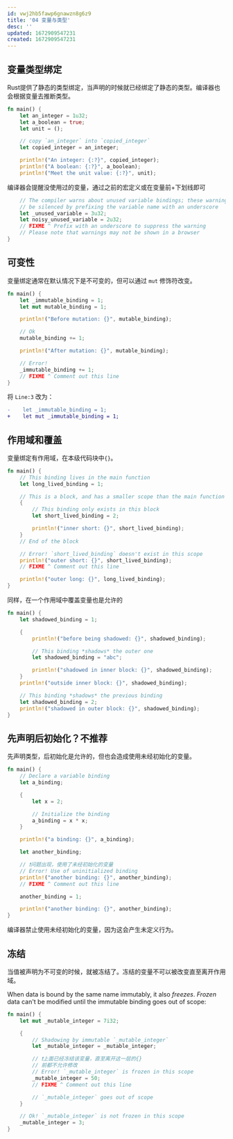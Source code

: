 ```yaml
---
id: vwj2hb5fawp6gnawzn8g6z9
title: '04 变量与类型'
desc: ''
updated: 1672909547231
created: 1672909547231
---
```




## 变量类型绑定

Rust提供了静态的类型绑定，当声明的时候就已经绑定了静态的类型。编译器也会根据变量去推断类型。

```rust
fn main() {
    let an_integer = 1u32;
    let a_boolean = true;
    let unit = ();

    // copy `an_integer` into `copied_integer`
    let copied_integer = an_integer;

    println!("An integer: {:?}", copied_integer);
    println!("A boolean: {:?}", a_boolean);
    println!("Meet the unit value: {:?}", unit);
```

编译器会提醒没使用过的变量，通过之前的宏定义或在变量前+下划线即可

```rust
    // The compiler warns about unused variable bindings; these warnings can
    // be silenced by prefixing the variable name with an underscore
    let _unused_variable = 3u32;
    let noisy_unused_variable = 2u32;
    // FIXME ^ Prefix with an underscore to suppress the warning
    // Please note that warnings may not be shown in a browser
}
```



## 可变性

变量绑定通常在默认情况下是不可变的，但可以通过 `mut` 修饰符改变。

```rust
fn main() {
    let _immutable_binding = 1;
    let mut mutable_binding = 1;

    println!("Before mutation: {}", mutable_binding);

    // Ok
    mutable_binding += 1;

    println!("After mutation: {}", mutable_binding);

    // Error!
    _immutable_binding += 1;
    // FIXME ^ Comment out this line
}
```

将 `Line:3` 改为：

```diff
-    let _immutable_binding = 1;
+    let mut _immutable_binding = 1;
```



## 作用域和覆盖

变量绑定有作用域，在本级代码块中`{}`。

```rust
fn main() {
    // This binding lives in the main function
    let long_lived_binding = 1;

    // This is a block, and has a smaller scope than the main function
    {
        // This binding only exists in this block
        let short_lived_binding = 2;

        println!("inner short: {}", short_lived_binding);
    }
    // End of the block

    // Error! `short_lived_binding` doesn't exist in this scope
    println!("outer short: {}", short_lived_binding);
    // FIXME ^ Comment out this line

    println!("outer long: {}", long_lived_binding);
}
```

同样，在一个作用域中覆盖变量也是允许的

```rust
fn main() {
    let shadowed_binding = 1;

    {
        println!("before being shadowed: {}", shadowed_binding);

        // This binding *shadows* the outer one
        let shadowed_binding = "abc";

        println!("shadowed in inner block: {}", shadowed_binding);
    }
    println!("outside inner block: {}", shadowed_binding);

    // This binding *shadows* the previous binding
    let shadowed_binding = 2;
    println!("shadowed in outer block: {}", shadowed_binding);
}
```



## 先声明后初始化？不推荐

先声明类型，后初始化是允许的，但也会造成使用未经初始化的变量。

```rust
fn main() {
    // Declare a variable binding
    let a_binding;

    {
        let x = 2;

        // Initialize the binding
        a_binding = x * x;
    }

    println!("a binding: {}", a_binding);

    let another_binding;

    // ❗问题出现，使用了未经初始化的变量
    // Error! Use of uninitialized binding
    println!("another binding: {}", another_binding);
    // FIXME ^ Comment out this line

    another_binding = 1;

    println!("another binding: {}", another_binding);
}
```

编译器禁止使用未经初始化的变量，因为这会产生未定义行为。

## 冻结

当值被声明为不可变的时候，就被冻结了。冻结的变量不可以被改变直至离开作用域。

When data is bound by the same name immutably, it also *freezes*. *Frozen* data can't be modified until the immutable binding goes out of scope:

```rust
fn main() {
    let mut _mutable_integer = 7i32;

    {
        // Shadowing by immutable `_mutable_integer`
        let _mutable_integer = _mutable_integer;

        // ❗上面已经冻结该变量，直至离开这一层的{}
       	// 前都不允许修改
        // Error! `_mutable_integer` is frozen in this scope
        _mutable_integer = 50;
        // FIXME ^ Comment out this line

        // `_mutable_integer` goes out of scope
    }

    // Ok! `_mutable_integer` is not frozen in this scope
    _mutable_integer = 3;
}
```

